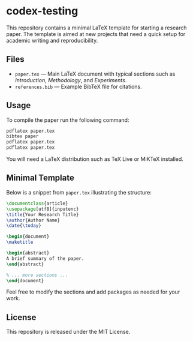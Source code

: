 # codex-testing

This repository contains a minimal LaTeX template for starting a research paper.
The template is aimed at new projects that need a quick setup for academic
writing and reproducibility.

## Files

- `paper.tex` &mdash; Main LaTeX document with typical sections such as
  *Introduction*, *Methodology*, and *Experiments*.
- `references.bib` &mdash; Example BibTeX file for citations.

## Usage

To compile the paper run the following command:

```bash
pdflatex paper.tex
bibtex paper
pdflatex paper.tex
pdflatex paper.tex
```

You will need a LaTeX distribution such as TeX&nbsp;Live or MiKTeX installed.

## Minimal Template

Below is a snippet from `paper.tex` illustrating the structure:

```latex
\documentclass{article}
\usepackage[utf8]{inputenc}
\title{Your Research Title}
\author{Author Name}
\date{\today}

\begin{document}
\maketitle

\begin{abstract}
A brief summary of the paper.
\end{abstract}

% ... more sections ...
\end{document}
```

Feel free to modify the sections and add packages as needed for your work.

## License

This repository is released under the MIT License.
